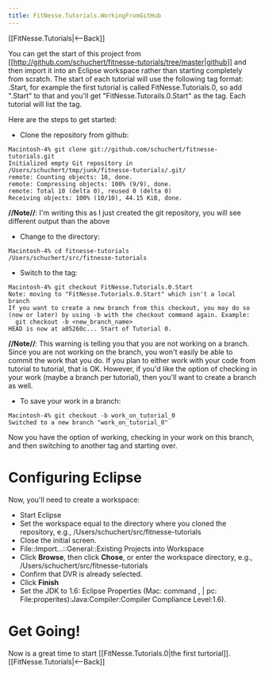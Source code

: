 ```yaml
---
title: FitNesse.Tutorials.WorkingFromGitHub
---
```

[[FitNesse.Tutorials|<--Back]]

You can get the start of this project from [[http://github.com/schuchert/fitnesse-tutorials/tree/master|github]] and then import it into an Eclipse workspace rather than starting completely from scratch. The start of each tutorial will use the following tag format: <FullPageName>.Start, for example the first tutorial is called FitNesse.Tutorials.0, so add ".Start" to that and you'll get "FitNesse.Tutorails.0.Start" as the tag. Each tutorial will list the tag.

Here are the steps to get started:
* Clone the repository from github:
```
Macintosh-4% git clone git://github.com/schuchert/fitnesse-tutorials.git
Initialized empty Git repository in /Users/schuchert/tmp/junk/fitnesse-tutorials/.git/
remote: Counting objects: 10, done.
remote: Compressing objects: 100% (9/9), done.
remote: Total 10 (delta 0), reused 0 (delta 0)
Receiving objects: 100% (10/10), 44.15 KiB, done.
```
**//Note//**: I'm writing this as I just created the git repository, you will see different output than the above

* Change to the directory:
```
Macintosh-4% cd fitnesse-tutorials 
/Users/schuchert/src/fitnesse-tutorials
```

* Switch to the tag:
```
Macintosh-4% git checkout FitNesse.Tutorials.0.Start
Note: moving to "FitNesse.Tutorials.0.Start" which isn't a local branch
If you want to create a new branch from this checkout, you may do so
(now or later) by using -b with the checkout command again. Example:
  git checkout -b <new_branch_name>
HEAD is now at a05260c... Start of Tutorial 0.
```
**//Note//**: This warning is telling you that you are not working on a branch. Since you are not working on the branch, you won't easily be able to commit the work that you do. If you plan to either work with your code from tutorial to tutorial, that is OK. However, if you'd like the option of checking in your work (maybe a branch per tutorial), then you'll want to create a branch as well.

* To save your work in a branch:
```
Macintosh-4% git checkout -b work_on_tutorial_0
Switched to a new branch "work_on_tutorial_0"
```

Now you have the option of working, checking in your work on this branch, and then switching to another tag and starting over.

# Configuring Eclipse
Now, you'll need to create a workspace:
* Start Eclipse
* Set the workspace equal to the directory where you cloned the repository, e.g., /Users/schuchert/src/fitnesse-tutorials
* Close the initial screen.
* File::Import...::General::Existing Projects into Workspace
* Click **Browse**, then click **Chose**, or enter the workspace directory, e.g., /Users/schuchert/src/fitnesse-tutorials
* Confirm that DVR is already selected.
* Click **Finish**
* Set the JDK to 1.6: Eclipse Properties (Mac: command , | pc: File:properites):Java:Compiler:Compiler Compliance Level:1.6).

# Get Going!
Now is a great time to start [[FitNesse.Tutorials.0|the first turtorial]].
[[FitNesse.Tutorials|<--Back]]